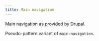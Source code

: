 ```yaml
---
title: Main navigation
---
```

Main navigation as provided by Drupal.

Pseudo-pattern variant of `main-navigation`.

